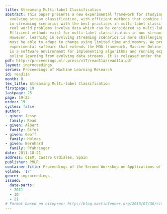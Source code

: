 ```yaml
---
title: Streaming Multi-label Classification
abstract: This paper presents a new experimental framework for studying multi-label
  evolving stream classification, with efficient methods that combine the best practices
  in streaming scenarios with the best practices in multi-label classification. Many
  real world problems involve data which can be considered as multi-label data streams.
  Efficient methods exist for multi-label classification in non streaming scenarios.
  However, learning in evolving streaming scenarios is more challenging, as the learners
  must be able to adapt to change using limited time and memory. We present a new
  experimental software that extends the MOA framework. Massive Online Analysis (MOA)
  is a software environment for implementing algorithms and running experiments for
  online learning from evolving data streams. It is released under the GNU GPL license.
pdf: http://proceedings.mlr.press/v17/read11a/read11a.pdf
layout: inproceedings
series: Proceedings of Machine Learning Research
id: read11a
month: 0
tex_title: Streaming Multi-label Classification
firstpage: 19
lastpage: 25
page: 19-25
order: 19
cycles: false
author:
- given: Jesse
  family: Read
- given: Albert
  family: Bifet
- given: Geoff
  family: Holmes
- given: Bernhard
  family: Pfahringer
date: 2011-10-21
address: CIEM, Castro Urdiales, Spain
publisher: PMLR
container-title: Proceedings of the Second Workshop on Applications of Pattern Analysis
volume: '17'
genre: inproceedings
issued:
  date-parts:
  - 2011
  - 10
  - 21
# Format based on citeproc: http://blog.martinfenner.org/2013/07/30/citeproc-yaml-for-bibliographies/
---
```


